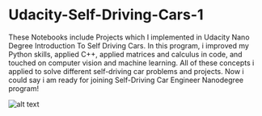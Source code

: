 # Udacity-Self-Driving-Cars-1
These Notebooks include Projects which I implemented in Udacity Nano Degree Introduction To Self Driving Cars.
In this program, i improved my Python skills, applied C++, applied matrices and calculus in code, and touched on computer vision and machine learning. 
All of these concepts i applied to solve different self-driving car problems and projects.
Now i could say i am ready for joining Self-Driving Car Engineer Nanodegree program!

![alt text](https://github.com/AhmedDarwish16/Udacity-Self-Driving-Cars-1/main/1.png?raw=true)
